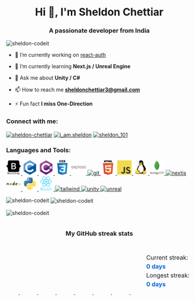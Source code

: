 <head>
  <style>
    .streak-stats {
      display: flex;
      flex-direction: column;
      align-items: center;
      margin-bottom: 20px;
    }

    .streak-stats h3 {
      margin-bottom: 10px;
      font-size: 20px;
      font-weight: bold;
      text-align: center;
    }

    .streak-stats-badge {
      display: flex;
      align-items: center;
      margin-top: 10px;
    }

    .streak-stats-text {
      display: flex;
      flex-direction: column;
      align-items: center;
      margin-left: 20px;
    }

    .streak-stats-text p {
      margin: 0;
      font-size: 16px;
      line-height: 1.5;
    }

    .streak-stats-text p strong {
      font-weight: bold;
      color: #0366d6;
    }

    .streak-stats-badge svg polyline {
      fill: none;
      stroke: #555;
      stroke-width: 3;
    }
  </style>
</head>

<body>

<h1 align="center">Hi 👋, I'm Sheldon Chettiar</h1>
<h3 align="center">A passionate developer from India</h3>

<p align="left"> <img src="https://komarev.com/ghpvc/?username=sheldon-codeit&label=Profile%20views&color=0e75b6&style=flat" alt="sheldon-codeit" /> </p>

- 🔭 I’m currently working on [react-auth](https://github.com/Sheldon-CodeIt/react-auth)

- 🌱 I’m currently learning **Next.js / Unreal Engine**

- 💬 Ask me about **Unity / C#**

- 📫 How to reach me **sheldonchettiar3@gmail.com**

- ⚡ Fun fact **I miss One-Direction**

<h3 align="left">Connect with me:</h3>
<p align="left">
<a href="https://linkedin.com/in/sheldon-chettiar" target="blank"><img align="center" src="https://raw.githubusercontent.com/rahuldkjain/github-profile-readme-generator/master/src/images/icons/Social/linked-in-alt.svg" alt="sheldon-chettiar" height="30" width="40" /></a>
<a href="https://instagram.com/i_am.sheldon" target="blank"><img align="center" src="https://raw.githubusercontent.com/rahuldkjain/github-profile-readme-generator/master/src/images/icons/Social/instagram.svg" alt="i_am.sheldon" height="30" width="40" /></a>
<a href="https://www.codechef.com/users/sheldon_101" target="blank"><img align="center" src="https://cdn.jsdelivr.net/npm/simple-icons@3.1.0/icons/codechef.svg" alt="sheldon_101" height="30" width="40" /></a>
</a>

</p>

<h3 align="left">Languages and Tools:</h3>
<p align="left"> <a href="https://getbootstrap.com" target="_blank" rel="noreferrer"> <img src="https://raw.githubusercontent.com/devicons/devicon/master/icons/bootstrap/bootstrap-plain-wordmark.svg" alt="bootstrap" width="40" height="40"/> </a> <a href="https://www.cprogramming.com/" target="_blank" rel="noreferrer"> <img src="https://raw.githubusercontent.com/devicons/devicon/master/icons/c/c-original.svg" alt="c" width="40" height="40"/> </a> <a href="https://www.w3schools.com/cs/" target="_blank" rel="noreferrer"> <img src="https://raw.githubusercontent.com/devicons/devicon/master/icons/csharp/csharp-original.svg" alt="csharp" width="40" height="40"/> </a> <a href="https://www.w3schools.com/css/" target="_blank" rel="noreferrer"> <img src="https://raw.githubusercontent.com/devicons/devicon/master/icons/css3/css3-original-wordmark.svg" alt="css3" width="40" height="40"/> </a> <a href="https://expressjs.com" target="_blank" rel="noreferrer"> <img src="https://raw.githubusercontent.com/devicons/devicon/master/icons/express/express-original-wordmark.svg" alt="express" width="40" height="40"/> </a> <a href="https://git-scm.com/" target="_blank" rel="noreferrer"> <img src="https://www.vectorlogo.zone/logos/git-scm/git-scm-icon.svg" alt="git" width="40" height="40"/> </a> <a href="https://www.w3.org/html/" target="_blank" rel="noreferrer"> <img src="https://raw.githubusercontent.com/devicons/devicon/master/icons/html5/html5-original-wordmark.svg" alt="html5" width="40" height="40"/> </a> <a href="https://developer.mozilla.org/en-US/docs/Web/JavaScript" target="_blank" rel="noreferrer"> <img src="https://raw.githubusercontent.com/devicons/devicon/master/icons/javascript/javascript-original.svg" alt="javascript" width="40" height="40"/> </a> <a href="https://www.linux.org/" target="_blank" rel="noreferrer"> <img src="https://raw.githubusercontent.com/devicons/devicon/master/icons/linux/linux-original.svg" alt="linux" width="40" height="40"/> </a> <a href="https://www.mongodb.com/" target="_blank" rel="noreferrer"> <img src="https://raw.githubusercontent.com/devicons/devicon/master/icons/mongodb/mongodb-original-wordmark.svg" alt="mongodb" width="40" height="40"/> </a> <a href="https://nextjs.org/" target="_blank" rel="noreferrer"> <img src="https://cdn.worldvectorlogo.com/logos/nextjs-2.svg" alt="nextjs" width="40" height="40"/> </a> <a href="https://nodejs.org" target="_blank" rel="noreferrer"> <img src="https://raw.githubusercontent.com/devicons/devicon/master/icons/nodejs/nodejs-original-wordmark.svg" alt="nodejs" width="40" height="40"/> </a> <a href="https://www.python.org" target="_blank" rel="noreferrer"> <img src="https://raw.githubusercontent.com/devicons/devicon/master/icons/python/python-original.svg" alt="python" width="40" height="40"/> </a> <a href="https://reactjs.org/" target="_blank" rel="noreferrer"> <img src="https://raw.githubusercontent.com/devicons/devicon/master/icons/react/react-original-wordmark.svg" alt="react" width="40" height="40"/> </a> <a href="https://tailwindcss.com/" target="_blank" rel="noreferrer"> <img src="https://www.vectorlogo.zone/logos/tailwindcss/tailwindcss-icon.svg" alt="tailwind" width="40" height="40"/> </a> <a href="https://unity.com/" target="_blank" rel="noreferrer"> <img src="https://www.vectorlogo.zone/logos/unity3d/unity3d-icon.svg" alt="unity" width="40" height="40"/> </a> <a href="https://unrealengine.com/" target="_blank" rel="noreferrer"> <img src="https://raw.githubusercontent.com/kenangundogan/fontisto/036b7eca71aab1bef8e6a0518f7329f13ed62f6b/icons/svg/brand/unreal-engine.svg" alt="unreal" width="40" height="40"/> </a> </p>

<p><img align="left" src="https://github-readme-stats.vercel.app/api/top-langs?username=sheldon-codeit&show_icons=true&locale=en&layout=compact" alt="sheldon-codeit" /></p>

<p>&nbsp;<img align="center" src="https://github-readme-stats.vercel.app/api?username=sheldon-codeit&show_icons=true&locale=en" alt="sheldon-codeit" /></p>

<p><img align="center" src="https://github-readme-streak-stats.herokuapp.com/?user=sheldon-codeit&" alt="sheldon-codeit" /></p>
<div class="streak-stats">
  <h3>My GitHub streak stats</h3>
  <span class="streak-stats-badge">
    <svg height="180" width="500">
      <polyline points="10,160 35,130 60,160 85,130 110,160 135,130 160,160 185,130 210,160 235,130 260,160 285,130 310,160 335,130 360,160 385,130 410,160 435,130 460,160 485,130" style="fill:none;stroke:#555;stroke-width:3" />
    </svg>
    <div class="streak-stats-text">
      <p>Current streak: <strong>0 days</strong></p>
      <p>Longest streak: <strong>0 days</strong></p>
    </div>
  </span>
</div>
</body>
